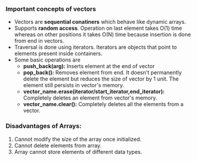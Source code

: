### Important concepts of vectors
- Vectors are **sequential conatiners** which behave like dynamic arrays.
- Supports **random access**. Operation on last element takes O(1) time whereas on other positions it takes O(N) time because insertion is done from end in vectors.
- Traversal is done using iterators. Iterators are objects that point to elements present inside containers.
- Some basic operations are
  - **push_back(arg):** Inserts element at the end of vector
  - **pop_back():** Removes element from end. It doesn't permanently delete the element but reduces the size of vector by 1 unit. The element still persists in vector's memory.
  - **vector_name.erase(iterator/start_iterator,end_iterator):** Completely deletes an element from vector's memory.
  - **vector_name.clear():** Completely deletes all the elements from a vector.
### Disadvantages of Arrays:
  1. Cannot modify the size of the array once initialized.
  2. Cannot delete elements from array.
  3. Array cannot store elements of different data types.
